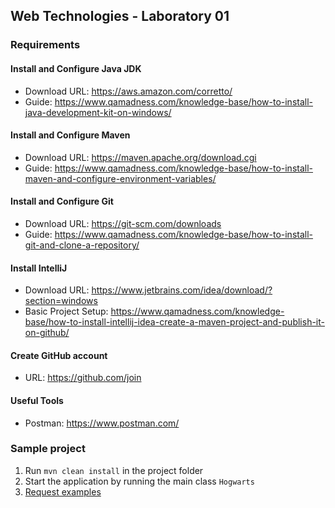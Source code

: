 ## Web Technologies - Laboratory 01

### Requirements

#### Install and Configure Java JDK

- Download URL: https://aws.amazon.com/corretto/
- Guide: https://www.qamadness.com/knowledge-base/how-to-install-java-development-kit-on-windows/

#### Install and Configure Maven

- Download URL: https://maven.apache.org/download.cgi
- Guide: https://www.qamadness.com/knowledge-base/how-to-install-maven-and-configure-environment-variables/

#### Install and Configure Git

- Download URL: https://git-scm.com/downloads
- Guide: https://www.qamadness.com/knowledge-base/how-to-install-git-and-clone-a-repository/

#### Install IntelliJ

- Download URL: https://www.jetbrains.com/idea/download/?section=windows
- Basic Project Setup: https://www.qamadness.com/knowledge-base/how-to-install-intellij-idea-create-a-maven-project-and-publish-it-on-github/

#### Create GitHub account

- URL: https://github.com/join

#### Useful Tools

- Postman: https://www.postman.com/

### Sample project

1. Run `mvn clean install` in the project folder
2. Start the application by running the main class `Hogwarts`
3. [Request examples](REQUESTS.md)